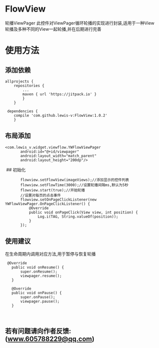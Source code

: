 # FlowView
轮播ViewPager
此控件对ViewPager循环轮播的实现进行封装,适用于一种View轮播及多种不同的View一起轮播,并在后期进行完善


# 使用方法
## 添加依赖
```
allprojects {
	repositories {
		...
		maven { url 'https://jitpack.io' }
		}
	}
 
 dependencies {
	compile 'com.github.lewis-v:FlowView:1.0.2'
	}
 ```
## 布局添加
 ```
 <com.lewis_v.widget.viewflow.YWFlowViewPager
        android:id="@+id/viewpager"
        android:layout_width="match_parent"
        android:layout_height="200dp"/>
```
 ## 初始化
 ```
        flowview.setFlowView(imageViews);//添加显示的控件列表
        flowview.setFlowTime(3000);//设置轮播间隔ms,默认为5秒
        flowview.start(true);//开始轮播
        //设置对每页的点击事件
        flowview.setOnPageClickListener(new YWFlowViewPager.OnPageClickListener() {
            @Override
            public void onPageClick(View view, int position) {
                Log.i(TAG, String.valueOf(position));
            }
        });
 ```
 ## 使用建议
 在生命周期内调用对应方法,用于暂停与恢复轮播
 ```
  @Override
    public void onResume() {
        super.onResume();
        viewpager.resume();
    }

    @Override
    public void onPause() {
        super.onPause();
        viewpager.pause();
    }
```
 
## 若有问题请向作者反馈:(www.605788229@qq.com)
